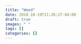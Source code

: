 ```yaml
---
title: "Weed"
date: 2018-10-19T11:26:27-04:00
draft: true
images: " "
tags: []
categories: []
---
```



